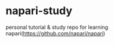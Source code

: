 # napari-study
personal tutorial &amp; study repo for learning napari(https://github.com/napari/napari)
